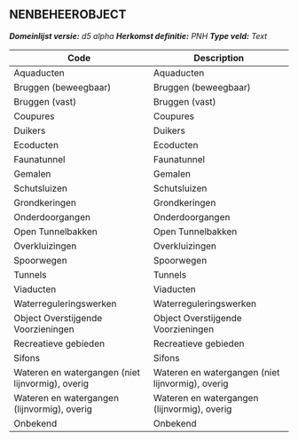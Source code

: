## NENBEHEEROBJECT

*__Domeinlijst versie:__ d5 alpha*
*__Herkomst definitie:__ PNH*
*__Type veld:__ Text*

|__Code__ |__Description__	|
|	---	|	---	|
| Aquaducten | Aquaducten |
| Bruggen (beweegbaar) | Bruggen (beweegbaar) |
| Bruggen (vast) | Bruggen (vast) |
| Coupures | Coupures |
| Duikers | Duikers |
| Ecoducten | Ecoducten |
| Faunatunnel | Faunatunnel |
| Gemalen | Gemalen |
| Schutsluizen | Schutsluizen |
| Grondkeringen | Grondkeringen |
| Onderdoorgangen | Onderdoorgangen |
| Open Tunnelbakken | Open Tunnelbakken |
| Overkluizingen | Overkluizingen |
| Spoorwegen | Spoorwegen |
| Tunnels | Tunnels |
| Viaducten | Viaducten |
| Waterreguleringswerken | Waterreguleringswerken |
| Object Overstijgende Voorzieningen | Object Overstijgende Voorzieningen |
| Recreatieve gebieden | Recreatieve gebieden |
| Sifons | Sifons |
| Wateren en watergangen (niet lijnvormig), overig | Wateren en watergangen (niet lijnvormig), overig |
| Wateren en watergangen (lijnvormig), overig | Wateren en watergangen (lijnvormig), overig |
| Onbekend | Onbekend |
